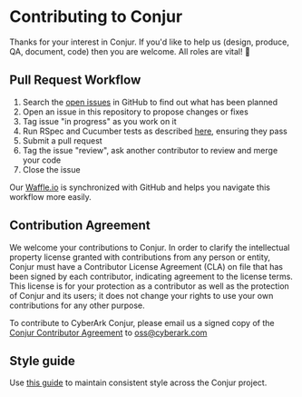 # Contributing to Conjur

Thanks for your interest in Conjur. If you'd like to help us (design, produce, QA, document, code) then you are welcome. All roles are vital! :pray:

## Pull Request Workflow

1. Search the [open issues][waffle] in GitHub to find out what has been planned
2. Open an issue in this repository to propose changes or fixes
3. Tag issue "in progress" as you work on it
4. Run RSpec and Cucumber tests as described [here][tests], ensuring they pass
5. Submit a pull request
6. Tag the issue "review", ask another contributor to review and merge your code
7. Close the issue

Our [Waffle.io][waffle] is synchronized with GitHub and helps you navigate this workflow more easily.

## Contribution Agreement

We welcome your contributions to Conjur. In order to clarify the intellectual property license granted with contributions from any person or entity, Conjur must have a Contributor License Agreement (CLA) on file that has been signed by each contributor, indicating agreement to the license terms. This license is for your protection as a contributor as well as the protection of Conjur and its users; it does not change your rights to use your own contributions for any other purpose.

To contribute to CyberArk Conjur, please email us a signed copy of the <a href="https://www.conjur.org/documents/CyberArk_Open_Source_Contributor_Agreement.pdf" download="conjur_contributor_agreement">Conjur Contributor Agreement</a> to <a href="oss@cyberark.com">oss@cyberark.com</a>

## Style guide

Use [this guide][style] to maintain consistent style across the Conjur project.

[style]: STYLE.md
[tests]: README.md#Testing
[waffle]: https://waffle.io/cyberark/conjur

